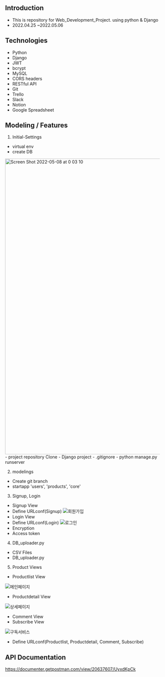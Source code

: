 ## Introduction

- This is repository for Web_Development_Project. using python &amp; Django
- 2022.04.25 ~2022.05.06

## Technologies
- Python
- Django
- JWT
- bcrypt
- MySQL
- CORS headers
- RESTful API
- Git
- Trello
- Slack
- Notion
- Google Spreadsheet


## Modeling / Features

1. Initial-Settings
- virtual env
- create DB
<img width="963" alt="Screen Shot 2022-05-08 at 0 03 10" src="https://user-images.githubusercontent.com/98144690/167260000-8b286378-cc90-4057-9703-748b53880b61.png">
- project repository Clone
- Django project
- .gitignore
- python manage.py runserver

2. modelings
- Create git branch
- startapp 'users', 'products', 'core'

3. Signup, Login
- Signup View
- Define URLconf(Signup)
![회원가입](https://user-images.githubusercontent.com/98144690/167259752-29267309-66f2-4899-a35b-5dfd2f2b8bc1.gif)
- Login View
- Define URLconf(Login)
![로그인](https://user-images.githubusercontent.com/98144690/167259757-a4826848-993e-4e58-a650-f729103cb178.gif)
- Encryption
- Access token

4. DB_uploader.py
- CSV Files
- DB_uploader.py

5. Product Views
- Productlist View

![메인페이지](https://user-images.githubusercontent.com/98144690/167259725-8b473e55-43df-440d-8e26-ff29d34ec526.gif)

- Productdetail View
 
![상세페이지](https://user-images.githubusercontent.com/98144690/167259741-5d87f1d4-0176-4759-b4e9-09195eb785b1.gif)

- Comment View
- Subscribe View

![구독서비스](https://user-images.githubusercontent.com/98144690/167259748-8b0d036f-1a6c-48fa-a8f3-9ee26714b761.gif)

- Define URLconf(Productlist, Productdetail, Comment, Subscribe)

## API Documentation
https://documenter.getpostman.com/view/20637607/UyxdKpCk
